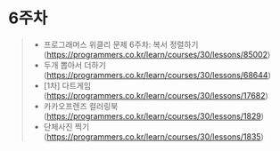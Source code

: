 # 6주차
> - 프로그래머스 위클리 문제 6주차: 복서 정렬하기 (https://programmers.co.kr/learn/courses/30/lessons/85002)
> - 두개 뽑아서 더하기 (https://programmers.co.kr/learn/courses/30/lessons/68644)
> - [1차] 다트게임 (https://programmers.co.kr/learn/courses/30/lessons/17682)
> - 카카오프렌즈 컬러링북 (https://programmers.co.kr/learn/courses/30/lessons/1829)
> - 단체사진 찍기 (https://programmers.co.kr/learn/courses/30/lessons/1835)
